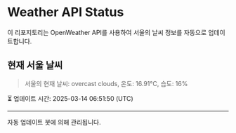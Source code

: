 
# Weather API Status

이 리포지토리는 OpenWeather API를 사용하여 서울의 날씨 정보를 자동으로 업데이트합니다.

## 현재 서울 날씨
> 서울의 현재 날씨: overcast clouds, 온도: 16.91°C, 습도: 16%

⏳ 업데이트 시간: 2025-03-14 06:51:50 (UTC)

---
자동 업데이트 봇에 의해 관리됩니다.
